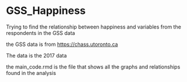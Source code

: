 # GSS_Happiness
Trying to find the relationship between happiness and variables from the respondents in the GSS data

the GSS data is from https://chass.utoronto.ca

The data is the 2017 data

the main_code.rmd is the file that shows all the graphs and relationships found in the analysis



